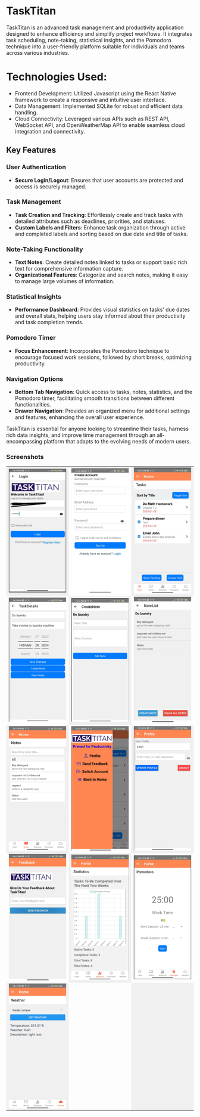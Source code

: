# TaskTitan

TaskTitan is an advanced task management and productivity application designed to enhance efficiency and simplify project workflows. It integrates task scheduling, note-taking, statistical insights, and the Pomodoro technique into a user-friendly platform suitable for individuals and teams across various industries.

# Technologies Used:
-	Frontend Development: Utilized Javascript using the React Native framework to create a responsive and intuitive user interface.
-	Data Management: Implemented SQLite for robust and efficient data handling.
-	Cloud Connectivity: Leveraged various APIs such as REST API, WebSocket API, and OpenWeatherMap API to enable seamless cloud integration and connectivity.

## Key Features

### User Authentication
- **Secure Login/Logout**: Ensures that user accounts are protected and access is securely managed.

### Task Management
- **Task Creation and Tracking**: Effortlessly create and track tasks with detailed attributes such as deadlines, priorities, and statuses.
- **Custom Labels and Filters**: Enhance task organization through active and completed labels and sorting based on due date and title of tasks.

### Note-Taking Functionality
- **Text Notes**: Create detailed notes linked to tasks or support basic rich text for comprehensive information capture.
- **Organizational Features**: Categorize and search notes, making it easy to manage large volumes of information.

### Statistical Insights
- **Performance Dashboard**: Provides visual statistics on tasks’ due dates and overall stats, helping users stay informed about their productivity and task completion trends.

### Pomodoro Timer
- **Focus Enhancement**: Incorporates the Pomodoro technique to encourage focused work sessions, followed by short breaks, optimizing productivity.

### Navigation Options
- **Bottom Tab Navigation**: Quick access to tasks, notes, statistics, and the Pomodoro timer, facilitating smooth transitions between different functionalities.
- **Drawer Navigation**: Provides an organized menu for additional settings and features, enhancing the overall user experience.

TaskTitan is essential for anyone looking to streamline their tasks, harness rich data insights, and improve time management through an all-encompassing platform that adapts to the evolving needs of modern users.


### Screenshots
<table cellpadding="10" cellspacing="0" style="border-collapse: collapse;">
  <tr>
    <td style="background-color: #f0f0f0;"><img src="./Screenshots/Img1.png" alt="Screenshot 1" width="320"></td>
    <td><img src="./Screenshots/image3.png" alt="Screenshot 2" width="320"></td>
    <td style="background-color: #f0f0f0;"><img src="./Screenshots/image4.png" alt="Screenshot 3" width="320"></td>
  </tr>
  <tr>
    <td><img src="./Screenshots/image5.png" alt="Screenshot 4" width="320"></td>
    <td style="background-color: #f0f0f0;"><img src="./Screenshots/image6.png" alt="Screenshot 5" width="320"></td>
    <td><img src="./Screenshots/image7.png" alt="Screenshot 6" width="320"></td>
  </tr>
  <tr>
    <td style="background-color: #f0f0f0;"><img src="./Screenshots/image8.png" alt="Screenshot 7" width="320"></td>
    <td><img src="./Screenshots/image9.png" alt="Screenshot 8" width="320"></td>
    <td style="background-color: #f0f0f0;"><img src="./Screenshots/image10.png" alt="Screenshot 9" width="320"></td>
  </tr>
  <tr>
    <td><img src="./Screenshots/image11.png" alt="Screenshot 10" width="320"></td>
    <td style="background-color: #f0f0f0;"><img src="./Screenshots/image12.png" alt="Screenshot 11" width="320"></td>
    <td><img src="./Screenshots/image13.png" alt="Screenshot 12" width="320"></td>
  </tr>
  <tr>
    <td style="background-color: #f0f0f0;"><img src="./Screenshots/image15.png" alt="Screenshot 13" width="320"></td>
    <td><!-- Empty cell --></td>
    <td style="background-color: #f0f0f0;"><!-- Empty cell --></td>
  </tr>
</table>
